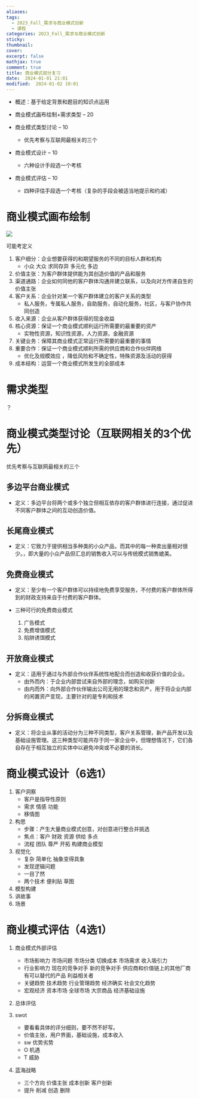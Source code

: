 ```yaml
---
aliases: 
tags:
  - 2023_Fall_需求与商业模式创新
  - 课程
categories: 2023_Fall_需求与商业模式创新
sticky: 
thumbnail: 
cover: 
excerpt: false
mathjax: true
comment: true
title: 商业模式部分复习
date:  2024-01-01 21:01
modified:  2024-01-02 10:01
---
```

- 概述：基于给定背景和题目的知识点运用

- 商业模式画布绘制+需求类型 – 20
- 商业模式类型讨论 – 10
	- 优先考察与互联网最相关的三个
- 商业模式设计 – 10
	- 六种设计手段选一个考核
- 商业模式评估 – 10
	- 四种评估手段选一个考核（复杂的手段会被适当地提示和约减）

# 商业模式画布绘制

![](https://chillcharlie-img.oss-cn-hangzhou.aliyuncs.com/image%2F2023%2F10%2F12%2Fb4e83f1d6413767f73baec4b9dbc2fe2_20231012110808.png)

可能考定义

1. 客户细分：企业想要获得的和期望服务的不同的目标人群和机构
	- 小众 大众 求同存异 多元化 多边
2. 价值主张：为客户群体提供能为其创造价值的产品和服务
3. 渠道通路：企业如何同他的客户群体沟通并建立联系，以及向对方传递自生的价值主张
4. 客户关系：企业针对某一个客户群体建立的客户关系的类型
	- 私人服务，专属私人服务，自助服务，自动化服务，社区，与客户协作共同创造
5. 收入来源：企业从客户群体获得的现金收益
6. 核心资源：保证一个商业模式顺利运行所需要的最重要的资产
	- 实物性资源，知识性资源，人力资源，金融资源
7. 关键业务：保障其商业模式正常运行所需要的最重要的事情
8. 重要合作：保证一个商业模式顺利所需的供应商和合作伙伴网络
	- 优化及规模效应 ，降低风险和不确定性，特殊资源及活动的获得
9. 成本结构：运营一个商业模式所发生的全部成本

# 需求类型

？

# 商业模式类型讨论（互联网相关的3个优先）

优先考察与互联网最相关的三个

## 多边平台商业模式

- 定义：多边平台将两个或多个独立但相互依存的客户群体进行连接，通过促进不同客户群体之间的互动创造价值。

## 长尾商业模式

- 定义：它致力于提供相当多种类的小众产品，而其中的每一种卖出量相对很少。，即大量的小众产品但汇总的销售收入可以与传统模式销售媲美。

## 免费商业模式

- 定义：至少有一个客户群体可以持续地免费享受服务，不付费的客户群体所得到的财政支持来自于付费的客户群体。

- 三种可行的免费商业模式
	1. 广告模式
	2. 免费增值模式
	3. 陷阱诱饵模式

## 开放商业模式

- 定义：适用于通过与外部合作伙伴系统性地配合而创造和收获价值的企业。
	- 由外而内：于企业内部尝试来自外部的理念，如购买创新
	- 由内而外：向外部合作伙伴输出公司无用的理念和资产，用于将企业内部的闲置资产变现，主要针对的是专利和技术

## 分拆商业模式

- 定义：将企业从事的活动分为三种不同类型，客户关系管理，新产品开发以及基础设施管理。这三种类型可能共存于同一家企业中，但理想情况下，它们各自存在于相互独立的实体中以避免冲突或不必要的消长。

# 商业模式设计（6选1）

1. 客户洞察
	- 客户是指导性原则
	- 需求 情感 功能
	- 移情图
2. 构思
	- 步骤：产生大量商业模式创意，对创意进行整合并挑选
	- 焦点：客户 财政 资源 供给 多点
	- 流程 团队 尊严 开拓 构建商业模型
3. 视觉化
	- 复杂 简单化 抽象变得具象
	- 发现逻辑问题
	- 一目了然
	- 两个技术 便利贴 草图
4. 模型构建
5. 讲故事
6. 场景

# 商业模式评估（4选1）

1. 商业模式外部评估
	- 市场影响力 市场问题 市场分类 切换成本 市场需求 收入吸引力
	- 行业影响力 现在的竞争对手 新的竞争对手 供应商和价值链上的其他厂商 有可以替代的产品 利益相关者
	- 关键趋势 技术趋势 行业管理趋势 经济确实 社会文化趋势
	- 宏观经济 资本市场 全球市场 大宗商品 经济基础设施

2. 总体评估
3. swot 
	- 要看看具体的评分细则，要不然不好写。
	- 价值主张，用户界面，基础设施，成本收入
	- sw 优势劣势
	- O 机遇
	- T 威胁
4. 蓝海战略
	- 三个方向 价值主张 成本创新 客户创新
	- 提升 削减 创造 删除